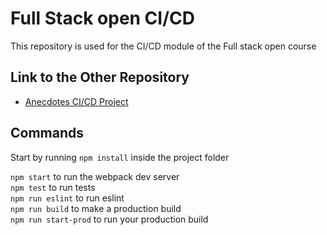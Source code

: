 # Full Stack open CI/CD

This repository is used for the CI/CD module of the Full stack open course

## Link to the Other Repository

- [Anecdotes CI/CD Project](https://github.com/villenattinen/fullstack-open-cicd-project)

## Commands

Start by running `npm install` inside the project folder  

`npm start` to run the webpack dev server  
`npm test` to run tests  
`npm run eslint` to run eslint  
`npm run build` to make a production build  
`npm run start-prod` to run your production build  
